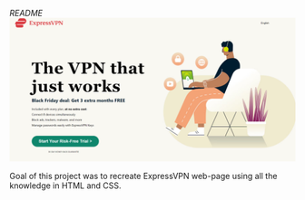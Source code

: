 
*README*
![Design preview for the ExpressVPN webpage remake](./ExpressVPN_preview.png)

Goal of this project was to recreate ExpressVPN web-page
using all the knowledge in HTML and CSS.

